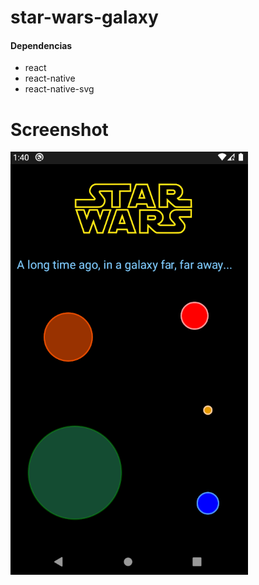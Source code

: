 # star-wars-galaxy

#### Dependencias

* react
* react-native
* react-native-svg

# Screenshot

![](src/pictures/screen.png)  
